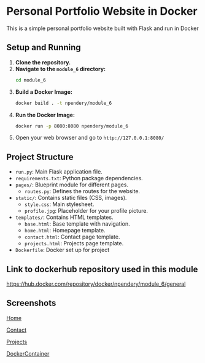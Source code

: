 # Personal Portfolio Website in Docker

This is a simple personal portfolio website built with Flask and run in Docker

## Setup and Running

1.  **Clone the repository.**
2.  **Navigate to the `module_6` directory:**
    ```bash
    cd module_6
    ```
3.  **Build a Docker Image:**
    ```bash
    docker build . -t npendery/module_6
    ```
4.  **Run the Docker Image:**
    ```bash
    docker run -p 8080:8080 npendery/module_6
    ```
5.  Open your web browser and go to `http://127.0.0.1:8080/`

## Project Structure

-   `run.py`: Main Flask application file.
-   `requirements.txt`: Python package dependencies.
-   `pages/`: Blueprint module for different pages.
    -   `routes.py`: Defines the routes for the website.
-   `static/`: Contains static files (CSS, images).
    -   `style.css`: Main stylesheet.
    -   `profile.jpg`: Placeholder for your profile picture.
-   `templates/`: Contains HTML templates.
    -   `base.html`: Base template with navigation.
    -   `home.html`: Homepage template.
    -   `contact.html`: Contact page template.
    -   `projects.html`: Projects page template.
-   `Dockerfile`: Docker set up for project

## Link to dockerhub repository used in this module
https://hub.docker.com/repository/docker/npendery/module_6/general

## Screenshots

[Home](screenshots/Home.pdf)

[Contact](screenshots/Contact.pdf)

[Projects](screenshots/Projects.pdf)

[DockerContainer](screenshots/DockerContainer.pdf)
